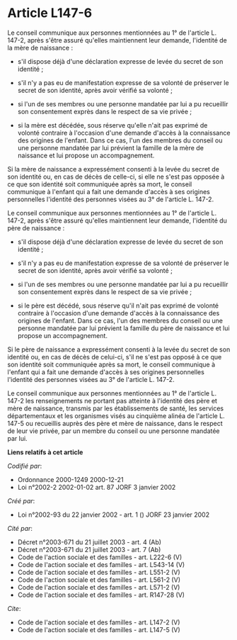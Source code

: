 # Article L147-6

Le conseil communique aux personnes mentionnées au 1° de l'article L. 147-2, après s'être assuré qu'elles maintiennent leur
demande, l'identité de la mère de naissance :

- s'il dispose déjà d'une déclaration expresse de levée du secret de son identité ;

- s'il n'y a pas eu de manifestation expresse de sa volonté de préserver le secret de son identité, après avoir vérifié sa
volonté ;

- si l'un de ses membres ou une personne mandatée par lui a pu recueillir son consentement exprès dans le respect de sa vie
privée ;

- si la mère est décédée, sous réserve qu'elle n'ait pas exprimé de volonté contraire à l'occasion d'une demande d'accès à la
connaissance des origines de l'enfant. Dans ce cas, l'un des membres du conseil ou une personne mandatée par lui prévient la
famille de la mère de naissance et lui propose un accompagnement.

Si la mère de naissance a expressément consenti à la levée du secret de son identité ou, en cas de décès de celle-ci, si elle
ne s'est pas opposée à ce que son identité soit communiquée après sa mort, le conseil communique à l'enfant qui a fait une
demande d'accès à ses origines personnelles l'identité des personnes visées au 3° de l'article L. 147-2.

Le conseil communique aux personnes mentionnées au 1° de l'article L. 147-2, après s'être assuré qu'elles maintiennent leur
demande, l'identité du père de naissance :

- s'il dispose déjà d'une déclaration expresse de levée du secret de son identité ;

- s'il n'y a pas eu de manifestation expresse de sa volonté de préserver le secret de son identité, après avoir vérifié sa
volonté ;

- si l'un de ses membres ou une personne mandatée par lui a pu recueillir son consentement exprès dans le respect de sa vie
privée ;

- si le père est décédé, sous réserve qu'il n'ait pas exprimé de volonté contraire à l'occasion d'une demande d'accès à la
connaissance des origines de l'enfant. Dans ce cas, l'un des membres du conseil ou une personne mandatée par lui prévient la
famille du père de naissance et lui propose un accompagnement.

Si le père de naissance a expressément consenti à la levée du secret de son identité ou, en cas de décès de celui-ci, s'il ne
s'est pas opposé à ce que son identité soit communiquée après sa mort, le conseil communique à l'enfant qui a fait une
demande d'accès à ses origines personnelles l'identité des personnes visées au 3° de l'article L. 147-2.

Le conseil communique aux personnes mentionnées au 1° de l'article L. 147-2 les renseignements ne portant pas atteinte à
l'identité des père et mère de naissance, transmis par les établissements de santé, les services départementaux et les
organismes visés au cinquième alinéa de l'article L. 147-5 ou recueillis auprès des père et mère de naissance, dans le
respect de leur vie privée, par un membre du conseil ou une personne mandatée par lui.

**Liens relatifs à cet article**

_Codifié par_:

  - Ordonnance 2000-1249 2000-12-21
  - Loi n°2002-2 2002-01-02 art. 87 JORF 3 janvier 2002

_Créé par_:

  - Loi n°2002-93 du 22 janvier 2002 - art. 1 () JORF 23 janvier 2002

_Cité par_:

  - Décret n°2003-671 du 21 juillet 2003 - art. 4 (Ab)
  - Décret n°2003-671 du 21 juillet 2003 - art. 7 (Ab)
  - Code de l'action sociale et des familles - art. L222-6 (V)
  - Code de l'action sociale et des familles - art. L543-14 (V)
  - Code de l'action sociale et des familles - art. L551-2 (V)
  - Code de l'action sociale et des familles - art. L561-2 (V)
  - Code de l'action sociale et des familles - art. L571-2 (V)
  - Code de l'action sociale et des familles - art. R147-28 (V)

_Cite_:

  - Code de l'action sociale et des familles - art. L147-2 (V)
  - Code de l'action sociale et des familles - art. L147-5 (V)
